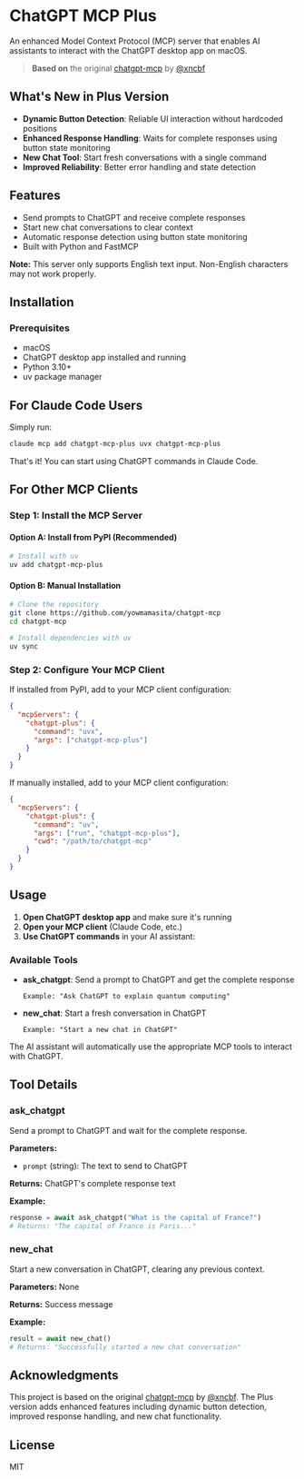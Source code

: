 # ChatGPT MCP Plus

An enhanced Model Context Protocol (MCP) server that enables AI assistants to interact with the ChatGPT desktop app on macOS.

> **Based on** the original [chatgpt-mcp](https://github.com/xncbf/chatgpt-mcp) by [@xncbf](https://github.com/xncbf)

## What's New in Plus Version

- **Dynamic Button Detection**: Reliable UI interaction without hardcoded positions
- **Enhanced Response Handling**: Waits for complete responses using button state monitoring
- **New Chat Tool**: Start fresh conversations with a single command
- **Improved Reliability**: Better error handling and state detection

## Features

- Send prompts to ChatGPT and receive complete responses
- Start new chat conversations to clear context
- Automatic response detection using button state monitoring
- Built with Python and FastMCP

**Note:** This server only supports English text input. Non-English characters may not work properly.

## Installation

### Prerequisites
- macOS
- ChatGPT desktop app installed and running
- Python 3.10+
- uv package manager

## For Claude Code Users

Simply run:
```bash
claude mcp add chatgpt-mcp-plus uvx chatgpt-mcp-plus
```

That's it! You can start using ChatGPT commands in Claude Code.

## For Other MCP Clients

### Step 1: Install the MCP Server

#### Option A: Install from PyPI (Recommended)
```bash
# Install with uv
uv add chatgpt-mcp-plus
```

#### Option B: Manual Installation
```bash
# Clone the repository
git clone https://github.com/yowmamasita/chatgpt-mcp
cd chatgpt-mcp

# Install dependencies with uv
uv sync
```

### Step 2: Configure Your MCP Client

If installed from PyPI, add to your MCP client configuration:
```json
{
  "mcpServers": {
    "chatgpt-plus": {
      "command": "uvx",
      "args": ["chatgpt-mcp-plus"]
    }
  }
}
```

If manually installed, add to your MCP client configuration:
```json
{
  "mcpServers": {
    "chatgpt-plus": {
      "command": "uv",
      "args": ["run", "chatgpt-mcp-plus"],
      "cwd": "/path/to/chatgpt-mcp"
    }
  }
}
```

## Usage

1. **Open ChatGPT desktop app** and make sure it's running
2. **Open your MCP client** (Claude Code, etc.)
3. **Use ChatGPT commands** in your AI assistant:

### Available Tools

- **ask_chatgpt**: Send a prompt to ChatGPT and get the complete response
  ```
  Example: "Ask ChatGPT to explain quantum computing"
  ```

- **new_chat**: Start a fresh conversation in ChatGPT
  ```
  Example: "Start a new chat in ChatGPT"
  ```

The AI assistant will automatically use the appropriate MCP tools to interact with ChatGPT.

## Tool Details

### ask_chatgpt
Send a prompt to ChatGPT and wait for the complete response.

**Parameters:**
- `prompt` (string): The text to send to ChatGPT

**Returns:** ChatGPT's complete response text

**Example:**
```python
response = await ask_chatgpt("What is the capital of France?")
# Returns: "The capital of France is Paris..."
```

### new_chat
Start a new conversation in ChatGPT, clearing any previous context.

**Parameters:** None

**Returns:** Success message

**Example:**
```python
result = await new_chat()
# Returns: "Successfully started a new chat conversation"
```

## Acknowledgments

This project is based on the original [chatgpt-mcp](https://github.com/xncbf/chatgpt-mcp) by [@xncbf](https://github.com/xncbf). The Plus version adds enhanced features including dynamic button detection, improved response handling, and new chat functionality.

## License

MIT
